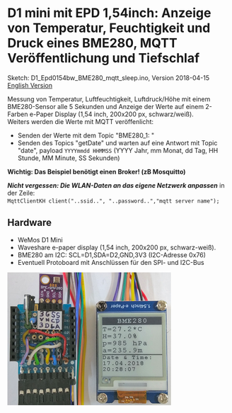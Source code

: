 # D1 mini mit EPD 1,54inch: Anzeige von Temperatur, Feuchtigkeit und Druck eines BME280, MQTT Ver&ouml;ffentlichung und Tiefschlaf
Sketch: D1_Epd0154bw_BME280_mqtt_sleep.ino, Version 2018-04-15      
[English Version](./README.md "English Version")   

Messung von Temperatur, Luftfeuchtigkeit, Luftdruck/H&ouml;he mit einem BME280-Sensor alle 5 Sekunden und Anzeige der Werte auf einem 2-Farben e-Paper Display (1,54 inch, 200x200 px, schwarz/wei&szlig;).   
Weiters werden die Werte mit MQTT ver&ouml;ffenlicht:
* Senden der Werte mit dem Topic "BME280_1: "
* Senden des Topics "getDate" und warten auf eine Antwort mit Topic "date", payload `YYYYmmdd HHMMSS` (YYYY Jahr, mm Monat, dd Tag, HH Stunde, MM Minute, SS Sekunden)   

**Wichtig: Das Beispiel ben&ouml;tigt einen Broker! (zB Mosquitto)**

__*Nicht vergessen: Die WLAN-Daten an das eigene Netzwerk anpassen*__ in der Zeile:   
`MqttClientKH client("..ssid..", "..password..","mqtt server name");`  

## Hardware
* WeMos D1 Mini
* Waveshare e-paper display (1,54 inch, 200x200 px, schwarz-wei&szlig;).
* BME280 am I2C: SCL=D1,SDA=D2,GND,3V3 (I2C-Adresse 0x76)
* Eventuell Protoboard mit Anschl&uuml;ssen f&uuml;r den SPI- und I2C-Bus

![D1 epd0154bw MBE280 MQTT](./images/D1_Epd0154bw_bme280_mqtt.png "D1mini mit e-Paper-Display 1,54inch, BME280 und MQTT Publisher")  
